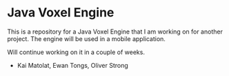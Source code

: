 # Java Voxel Engine

This is a repository for a Java Voxel Engine that I am working on for another project.
The engine will be used in a mobile application.

Will continue working on it in a couple of weeks. 

- Kai Matolat, Ewan Tongs, Oliver Strong
